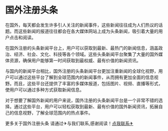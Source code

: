# 国外注册头条

在国外，每天都会发生许多引人关注的新闻事件，这些新闻往往成为人们热议的话题。而这些新闻的报道往往都会在各大媒体网站上成为头条新闻，吸引着大量的用户点击和阅读。

在国外注册的头条新闻平台上，用户可以获取到最新、最热门的新闻信息，涵盖政治、经济、社会、文化、科技等各个领域。这些头条新闻平台聚集了大量的国外媒体资源，确保用户能够第一时间获取到最权威、最有价值的新闻资讯。

与国内的新闻平台相比，国外注册的头条新闻平台更加注重新闻的全球化视野，用户可以通过这些平台了解到全球范围内的新闻事件，从而拥有更加全面的信息视野。而且，这些平台还提供了丰富的多媒体报道，包括图片、视频、直播等形式，使用户可以通过多种方式获取新闻信息。

对于想要了解国外新闻的用户来说，国外注册的头条新闻平台是一个非常不错的选择。通过这些平台，用户可以轻松获取到最新、最有价值的国外新闻资讯，拓展自己的信息视野，了解全球范围内的热点事件。

更多关于国外注册头条 请通过✈与我们联系,感谢阅读！[点我联系✈](https://home.k02.cc)